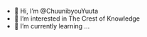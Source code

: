 - 👋 Hi, I’m @ChuunibyouYuuta
- 👀 I’m interested in The Crest of Knowledge
- 🌱 I’m currently learning ...

<!---
ChuunibyouYuuta/ChuunibyouYuuta is a ✨ special ✨ repository because its `README.md` (this file) appears on your GitHub profile.
You can click the Preview link to take a look at your changes.
--->

